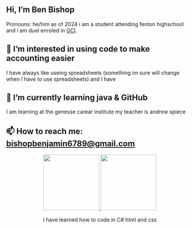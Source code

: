 
## Hi, I’m Ben Bishop
Pronouns: he/him
as of 2024 i am a student attending fenton highschool and i am duel enroled in [GCI]((https://geneseegci.ss19.sharpschool.com/)).
## 👀 I’m interested in using code to make accounting easier     
I have always like useing spreadsheets (something im sure will change when I have to use spreadsheets) and I have 
## 🌱 I’m currently learning java & GitHub
I am learning at the genesse carear institute
my teacher is andrew spiece
## 📫 How to reach me: <a href='mailto:bishopbenjamin6789@gmail.com'>bishopbenjamin6789@gmail.com</a> 
<p align='center'>
<a href="https://github-readme-stats.vercel.app/api?username=Benjamin-Bishop-999&show_icons=true&count_private=true"> 
<img height=150 src="https://github-readme-stats.vercel.app/api?username=Benjamin-Bishop-999&show_icons=true&count_private=true"/> 
</a> 
<a href="https://github.com/yourusername/github-readme-stats"> 
<img height=150 src="https://github-readme-stats.vercel.app/api/top-langs/?username=Benjamin-Bishop-999&layout=compact"/> 
</a> 
  <p align='center'>
I have learned how to code in C# html and css
